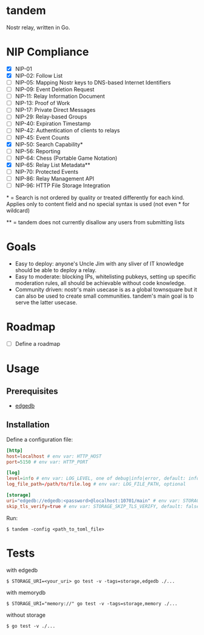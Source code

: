 # tandem
Nostr relay, written in Go.

# NIP Compliance
- [x] NIP-01
- [x] NIP-02: Follow List
- [ ] NIP-05: Mapping Nostr keys to DNS-based Internet Identifiers
- [ ] NIP-09: Event Deletion Request
- [ ] NIP-11: Relay Information Document
- [ ] NIP-13: Proof of Work
- [ ] NIP-17: Private Direct Messages
- [ ] NIP-29: Relay-based Groups
- [ ] NIP-40: Expiration Timestamp
- [ ] NIP-42: Authentication of clients to relays
- [ ] NIP-45: Event Counts
- [x] NIP-50: Search Capability*
- [ ] NIP-56: Reporting
- [ ] NIP-64: Chess (Portable Game Notation)
- [x] NIP-65: Relay List Metadata**
- [ ] NIP-70: Protected Events
- [ ] NIP-86: Relay Management API
- [ ] NIP-96: HTTP File Storage Integration

\* = Search is not ordered by quality or treated differently for each kind. Applies only to content field and no special syntax is used (not even * for wildcard)

** = tandem does not currently disallow any users from submitting lists

# Goals

- Easy to deploy: anyone's Uncle Jim with any sliver of IT knowledge should be able to deploy a relay.
- Easy to moderate: blocking IPs, whitelisting pubkeys, setting up specific moderation rules, all should be achievable without code knowledge.
- Community driven: nostr's main usecase is as a global townsquare but it can also be used to create small communities. tandem's main goal is to serve the latter usecase. 

# Roadmap

- [ ] Define a roadmap

# Usage

## Prerequisites
- [edgedb](https://www.edgedb.com/)

## Installation

Define a configuration file:
```toml
[http]
host=localhost # env var: HTTP_HOST
port=5150 # env var: HTTP_PORT

[log]
level=info # env var: LOG_LEVEL, one of debug|info|error, default: info
log_file_path=/path/to/file.log # env var: LOG_FILE_PATH, optional 

[storage]
uri="edgedb://edgedb:<password>@localhost:10701/main" # env var: STORAGE_URI, replace with your edgedb credentials, one of edgedb|memory
skip_tls_verify=true # env var: STORAGE_SKIP_TLS_VERIFY, default: false
```

Run:
```shell
$ tandem -config <path_to_toml_file>
```

# Tests

with edgedb
```shell
$ STORAGE_URI=<your_uri> go test -v -tags=storage,edgedb ./...
```

with memorydb
```shell
$ STORAGE_URI="memory://" go test -v -tags=storage,memory ./...
```

without storage
```shell
$ go test -v ./...
```
